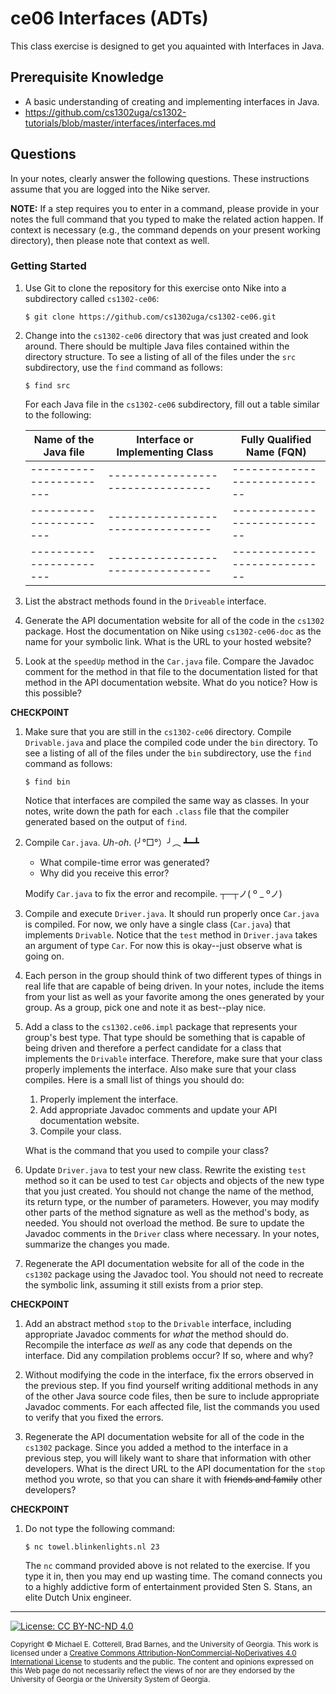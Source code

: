 # ce06 Interfaces (ADTs)

This class exercise is designed to get you aquainted with Interfaces in Java.

## Prerequisite Knowledge

* A basic understanding of creating and implementing interfaces in Java.
* https://github.com/cs1302uga/cs1302-tutorials/blob/master/interfaces/interfaces.md

## Questions

In your notes, clearly answer the following questions. These instructions assume that you are 
logged into the Nike server. 

**NOTE:** If a step requires you to enter in a command, please provide in your notes the full 
command that you typed to make the related action happen. If context is necessary (e.g., the 
command depends on your present working directory), then please note that context as well.

### Getting Started

1. Use Git to clone the repository for this exercise onto Nike into a subdirectory called `cs1302-ce06`:

   ```
   $ git clone https://github.com/cs1302uga/cs1302-ce06.git
   ```
1. Change into the `cs1302-ce06` directory that was just created and look around. There should be
   multiple Java files contained within the directory structure. To see a listing of all of the 
   files under the `src` subdirectory, use the `find` command as follows:
   
   ```
   $ find src
   ```
   
   For each Java file in the `cs1302-ce06` subdirectory, fill out a table similar to the following:
   
   | Name of the Java file | Interface or Implementing Class | Fully Qualified Name (FQN) |
   |-----------------------|---------------------------------|----------------------------|
   |-----------------------|---------------------------------|----------------------------|
   |-----------------------|---------------------------------|----------------------------|
   |-----------------------|---------------------------------|----------------------------|
   
1. List the abstract methods found in the `Driveable` interface.

1. Generate the API documentation website for all of the code in the `cs1302` package. 
   Host the documentation on Nike using `cs1302-ce06-doc` as the name for your symbolic link.
   What is the URL to your hosted website?
   
1. Look at the `speedUp` method in the `Car.java` file. Compare the Javadoc comment for the
   method in that file to the documentation listed for that method in the API documentation
   website. What do you notice? How is this possible?

**CHECKPOINT**

1. Make sure that you are still in the `cs1302-ce06` directory. Compile `Drivable.java` and place the compiled
   code under the `bin` directory. To see a listing of all of the 
   files under the `bin` subdirectory, use the `find` command as follows:
   
   ```
   $ find bin
   ```
   
   Notice that interfaces are compiled the same way as classes. In your notes, write down the path for each
   `.class` file that the compiler generated based on the output of `find`.
   
1. Compile `Car.java`.  *Uh-oh*. (╯°□°）╯︵ ┻━┻ 

   * What compile-time error was generated?
   * Why did you receive this error?
   
   Modify `Car.java` to fix the error and recompile. ┬─┬ノ( º _ ºノ)
   
1. Compile and execute `Driver.java`. It should run properly once `Car.java` is compiled. For now, we only
   have a single class (`Car.java`) that implements `Drivable`. Notice that the `test` method in `Driver.java`
   takes an argument of type `Car`. For now this is okay--just observe what is going on.
   
1. Each person in the group should think of two different types of things in real life that are capable of
   being driven. In your notes, include the items from your list as well as your favorite among the
   ones generated by your group. As a group, pick one and note it as best--play nice.

1. Add a class to the `cs1302.ce06.impl` package that represents your group's best type. That type should
   be something that is capable of being driven and therefore a perfect candidate for a class that implements 
   the `Drivable` interface. Therefore, make sure that your class properly implements the interface. Also
   make sure that your class compiles. Here is a small list of things you should do:
   
   1. Properly implement the interface. 
   1. Add appropriate Javadoc comments and update your API documentation website. 
   1. Compile your class.
   
   What is the command that you used to compile your class? 
   
1. Update `Driver.java` to test your new class. Rewrite the existing `test` method so it can be used to 
   test `Car` objects and objects of the new type that you just created. You should not change the
   name of the method, its return type, or the number of parameters. However, you may modify other 
   parts of the method signature as well as the method's body, as needed. You should not overload
   the method. Be sure to update the Javadoc comments in the `Driver` class where necessary. 
   In your notes, summarize the changes you made.
   
1. Regenerate the API documentation website for all of the code in the `cs1302` package using
   the Javadoc tool. You should not need to recreate the symbolic link, assuming it still exists from
   a prior step.

**CHECKPOINT**

1. Add an abstract method `stop` to the `Drivable` interface, including appropriate Javadoc comments
   for _what_ the method should do. Recompile the interface _as well_ as any code that depends on 
   the interface.  Did any compilation problems occur?  If so, where and why?

1. Without modifying the code in the interface, fix the errors observed in the previous step. If you 
   find yourself writing additional methods in any of the other Java source code files, then be sure
   to include appropriate Javadoc comments. For each affected file, list the commands you used to 
   verify that you fixed the errors. 

1. Regenerate the API documentation website for all of the code in the `cs1302` package. Since you
   added a method to the interface in a previous step, you will likely want to share that information
   with other developers. What is the direct URL to the API documentation for the `stop` method you
   wrote, so that you can share it with ~~friends and family~~ other developers?

**CHECKPOINT**

1. Do not type the following command:

   ```
   $ nc towel.blinkenlights.nl 23
   ```
   
   The `nc` command provided above is not related to the exercise. 
   If you type it in, then you may end up wasting time.
   The comand connects you to a highly addictive form of entertainment provided Sten S. Stans, 
   an elite Dutch Unix engineer.
    
<hr/>

[![License: CC BY-NC-ND 4.0](https://img.shields.io/badge/License-CC%20BY--NC--ND%204.0-lightgrey.svg)](http://creativecommons.org/licenses/by-nc-nd/4.0/)

<small>
Copyright &copy; Michael E. Cotterell, Brad Barnes, and the University of Georgia.
This work is licensed under a <a rel="license" href="http://creativecommons.org/licenses/by-nc-nd/4.0/">Creative Commons Attribution-NonCommercial-NoDerivatives 4.0 International License</a> to students and the public.
The content and opinions expressed on this Web page do not necessarily reflect the views of nor are they endorsed by the University of Georgia or the University System of Georgia.
</small>
